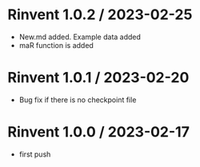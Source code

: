 # Rinvent 1.0.2 / 2023-02-25

* New.md added. Example data added
* maR function is added

# Rinvent 1.0.1 / 2023-02-20

* Bug fix if there is no checkpoint file

# Rinvent 1.0.0 / 2023-02-17

* first push


